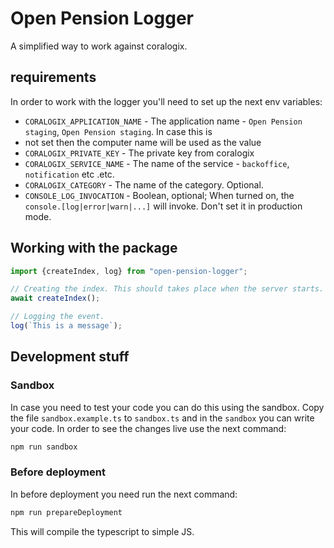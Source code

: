 # Open Pension Logger

A simplified way to work against coralogix.

## requirements

In order to work with the logger you'll need to set up the next env variables:

* `CORALOGIX_APPLICATION_NAME` - The application name - `Open Pension staging`, `Open Pension staging`. In case this is 
* not set then the computer name will be used as the value
* `CORALOGIX_PRIVATE_KEY` - The private key from coralogix
* `CORALOGIX_SERVICE_NAME` - The name of the service - `backoffice`, `notification` etc .etc. 
* `CORALOGIX_CATEGORY` - The name of the category. Optional.
* `CONSOLE_LOG_INVOCATION` - Boolean, optional; When turned on, the `console.[log|error|warn|...]` will invoke. Don't 
   set it in production mode.

## Working with the package

```js
import {createIndex, log} from "open-pension-logger";

// Creating the index. This should takes place when the server starts. 
await createIndex();

// Logging the event.
log(`This is a message`);
```

## Development stuff

### Sandbox
In case you need to test your code you can do this using the sandbox. Copy the file `sandbox.example.ts` to `sandbox.ts`
and in the `sandbox` you can write your code. In order to see the changes live use the next command:
```bash
npm run sandbox 
```

### Before deployment
In before deployment you need run the next command:
```bash
npm run prepareDeployment
```

This will compile the typescript to simple JS.
